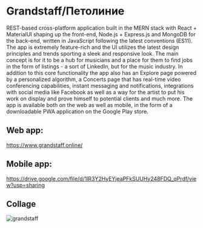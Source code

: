 # Grandstaff/Петолиние

REST-based cross-platform application built in the MERN stack with React + MaterialUI shaping up the front-end, Node.js + Express.js and MongoDB for the back-end, written in JavaScript following the latest conventions (ES11). The app is extremely feature-rich and the UI utilizes the latest design principles and trends sporting a sleek and responsive look. The main concept is for it to be a hub for musicians and a place for them to find jobs in the form of listings - a sort of LinkedIn, but for the music industry. In addition to this core functionality the app also has an Explore page powered by a personalized algorithm, a Concerts page that has real-time video conferencing capabilities, instant messaging and notifications, integrations with social media like Facebook as well as a way for the artist to put his work on display and prove himself to potential clients and much more. The app is available both on the web as well as mobile, in the form of a downloadable PWA application on the Google Play store.

## Web app: 
https://www.grandstaff.online/
## Mobile app: 
https://drive.google.com/file/d/1lR3Y2HyEYjeaPFkSUUHy248FDQ_qPrdf/view?usp=sharing

## Collage
![grandstaff](https://github.com/IpsilonS2Hasti/grandstaff/assets/59172405/76077aaf-2b6e-40f1-aa53-1734d83042ad)

